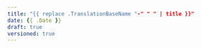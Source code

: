 ```yaml
---
title: "{{ replace .TranslationBaseName "-" " " | title }}"
date: {{ .Date }}
draft: true
versioned: true
---
```


